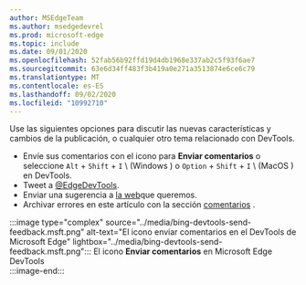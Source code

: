 ```yaml
---
author: MSEdgeTeam
ms.author: msedgedevrel
ms.prod: microsoft-edge
ms.topic: include
ms.date: 09/01/2020
ms.openlocfilehash: 52fab56b92ffd19d4db1968e337ab2c5f93f6ae7
ms.sourcegitcommit: 63e6d34ff483f3b419a0e271a3513874e6ce6c79
ms.translationtype: MT
ms.contentlocale: es-ES
ms.lasthandoff: 09/02/2020
ms.locfileid: "10992710"
---
```

Use las siguientes opciones para discutir las nuevas características y cambios de la publicación, o cualquier otro tema relacionado con DevTools.  

*   Envíe sus comentarios con el icono para **Enviar comentarios** o seleccione `Alt` + `Shift` + `I` \ (Windows \) o `Option` + `Shift` + `I` \ (MacOS \) en DevTools.  
*   Tweet a [@EdgeDevTools][PostTweetEdgeDevTools].  
*   Enviar una sugerencia a [la web][TheWebWeWant]que queremos.  
*   Archivar errores en este artículo con la sección [comentarios](#feedback) .  

:::image type="complex" source="../media/bing-devtools-send-feedback.msft.png" alt-text="El icono enviar comentarios en el DevTools de Microsoft Edge" lightbox="../media/bing-devtools-send-feedback.msft.png":::
   El icono **Enviar comentarios** en Microsoft Edge DevTools  
:::image-end:::  

<!-- links -->  

[PostTweetEdgeDevTools]: https://twitter.com/intent/tweet?text=@EdgeDevTools "@EdgeDevTools | Publicar un tweet"  

[EdgeDevToolsTwitterAccount]: https://twitter.com/EdgeDevTools "@EdgeDevTools cuenta de Twitter"  

[GitHubMicrosoftDocsEdgeDeveloperNewIssue]: https://github.com/MicrosoftDocs/edge-developer/issues/new?title=[DevTools%20Docs%20Feedback] "Nuevo problema: MicrosoftDocs/Edge-Developer-GitHub"  

[TheWebWeWant]: https://webwewant.fyi "La web que queremos"  
